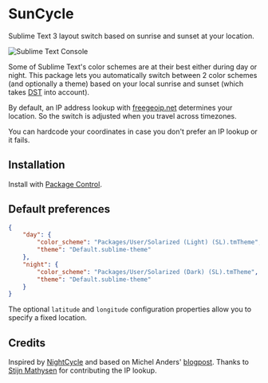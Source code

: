SunCycle
========

Sublime Text 3 layout switch based on sunrise and sunset at your location.

![Sublime Text Console](http://smhg.github.io/sublime-suncycle/suncycle.png)

Some of Sublime Text's color schemes are at their best either during day or night.
This package lets you automatically switch between 2 color schemes (and optionally a theme) based on your local sunrise and sunset (which takes [DST](http://en.wikipedia.org/wiki/Daylight_saving_time) into account).

By default, an IP address lookup with [freegeoip.net](https://freegeoip.net/) determines your location. So the switch is adjusted when you travel across timezones.

You can hardcode your coordinates in case you don't prefer an IP lookup or it fails.

## Installation
Install with [Package Control](https://sublime.wbond.net/).

## Default preferences
```json
{
    "day": {
        "color_scheme": "Packages/User/Solarized (Light) (SL).tmTheme",
        "theme": "Default.sublime-theme"
    },
    "night": {
        "color_scheme": "Packages/User/Solarized (Dark) (SL).tmTheme",
        "theme": "Default.sublime-theme"
    }
}
```
The optional `latitude` and `longitude` configuration properties allow you to specify a fixed location.

## Credits
Inspired by [NightCycle](https://github.com/forty-two/NightCycle) and based on Michel Anders' [blogpost](http://michelanders.blogspot.hu/2010/12/calulating-sunrise-and-sunset-in-python.html).
Thanks to [Stijn Mathysen](https://github.com/stijnster) for contributing the IP lookup.
